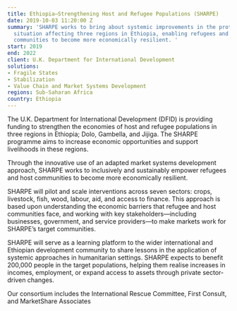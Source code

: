 ```yaml
---
title: Ethiopia—Strengthening Host and Refugee Populations (SHARPE)
date: 2019-10-03 11:20:00 Z
summary: 'SHARPE works to bring about systemic improvements in the protracted refugee
  situation affecting three regions in Ethiopia, enabling refugees and their host
  communities to become more economically resilient. '
start: 2019
end: 2022
client: U.K. Department for International Development
solutions:
- Fragile States
- Stabilization
- Value Chain and Market Systems Development
regions: Sub-Saharan Africa
country: Ethiopia
---
```


The U.K. Department for International Development (DFID) is providing funding to strengthen the economies of host and refugee populations in three regions in Ethiopia; Dolo, Gambella, and Jijiga. The SHARPE programme aims to increase economic opportunities and support livelihoods in these regions.

Through the innovative use of an adapted market systems development approach, SHARPE works to inclusively and sustainably empower refugees and host communities to become more economically resilient.

SHARPE will pilot and scale interventions across seven sectors: crops, livestock, fish, wood, labour, aid, and access to finance. This approach is based upon understanding the economic barriers that refugee and host communities face, and working with key stakeholders—including businesses, government, and service providers—to make markets work for SHARPE’s target communities. 

SHARPE will serve as a learning platform to the wider international and Ethiopian development community to share lessons in the application of systemic approaches in humanitarian settings. SHARPE expects to benefit 200,000 people in the target populations, helping them realise increases in incomes, employment, or expand access to assets through private sector-driven changes. 

Our consortium includes the International Rescue Committee, First Consult, and MarketShare Associates 